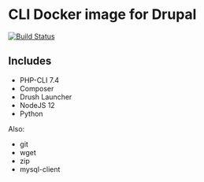 # CLI Docker image for Drupal

[![Build Status](https://travis-ci.org/chirripo/cli.svg?branch=7.4)](https://travis-ci.org/chirripo/cli)


## Includes

- PHP-CLI 7.4
- Composer
- Drush Launcher
- NodeJS 12
- Python

Also:

- git
- wget
- zip
- mysql-client
